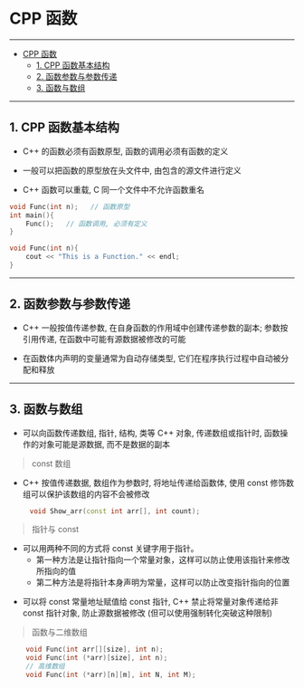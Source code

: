 # CPP 函数


---
- [CPP 函数](#cpp-函数)
	- [1. CPP 函数基本结构](#1-cpp-函数基本结构)
	- [2. 函数参数与参数传递](#2-函数参数与参数传递)
	- [3. 函数与数组](#3-函数与数组)

---
## 1. CPP 函数基本结构 

- C++ 的函数必须有函数原型, 函数的调用必须有函数的定义

- 一般可以把函数的原型放在头文件中, 由包含的源文件进行定义

- C++ 函数可以重载, C 同一个文件中不允许函数重名

```c++
void Func(int n);	// 函数原型
int main(){
	Func();   // 函数调用, 必须有定义
}

void Func(int n){
	cout << "This is a Function." << endl;
}
```

---
## 2. 函数参数与参数传递

- C++ 一般按值传递参数, 在自身函数的作用域中创建传递参数的副本; 参数按引用传递, 在函数中可能有源数据被修改的可能

- 在函数体内声明的变量通常为自动存储类型, 它们在程序执行过程中自动被分配和释放

---
## 3. 函数与数组

- 可以向函数传递数组, 指针, 结构, 类等 C++ 对象, 传递数组或指针时, 函数操作的对象可能是源数据, 而不是数据的副本

> const 数组

- C++ 按值传递数据, 数组作为参数时, 将地址传递给函数体, 使用 const 修饰数组可以保护该数组的内容不会被修改

```C++
	 void Show_arr(const int arr[], int count);
```

> 指针与 const

* 可以用两种不同的方式将 const 关键字用于指针。
  - 第一种方法是让指针指向一个常量对象，这样可以防止使用该指针来修改所指向的值
  - 第二种方法是将指针本身声明为常量，这样可以防止改变指针指向的位置

- 可以将 const 常量地址赋值给 const 指针, C++ 禁止将常量对象传递给非 const 指针对象, 防止源数据被修改 (但可以使用强制转化突破这种限制)

> 函数与二维数组

```c++
	void Func(int arr[][size], int n);
	void Func(int (*arr)[size], int n);
	// 高维数组
	void Func(int (*arr)[n][m], int N, int M);
```




